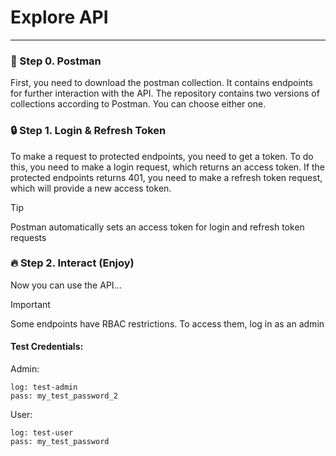 # Explore API

---

### :memo: Step 0. Postman
First, you need to download the postman collection. It contains endpoints for further interaction with the API.
The repository contains two versions of collections according to Postman. You can choose either one.

### :lock: Step 1. Login & Refresh Token
To make a request to protected endpoints, you need to get a token. To do this, you need to make a login request, 
which returns an access token.
If the protected endpoints returns 401, you need to make a refresh token request, which will provide a new access token.
> [!TIP]
> Postman automatically sets an access token for login and refresh token requests

### :fire: Step 2. Interact (Enjoy)
Now you can use the API...

> [!IMPORTANT]  
> Some endpoints have RBAC restrictions. To access them, log in as an admin

#### Test Credentials:

Admin:
```
log: test-admin
pass: my_test_password_2
```

User:
```
log: test-user
pass: my_test_password
```